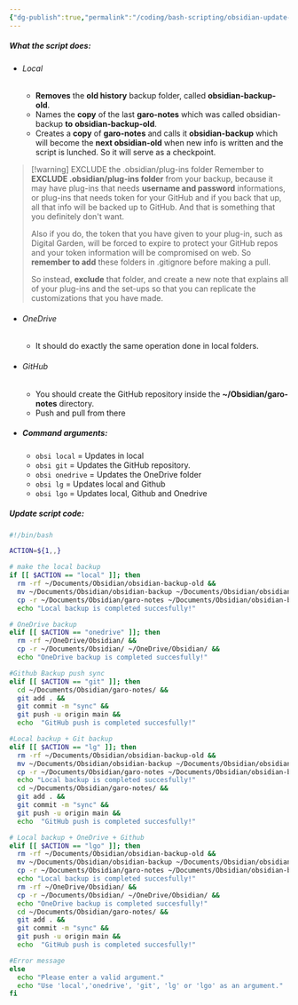```yaml
---
{"dg-publish":true,"permalink":"/coding/bash-scripting/obsidian-update-script-explained/","noteIcon":""}
---
```


##### What the script does:

- ###### Local
	- **Removes** the **old history** backup folder, called **obsidian-backup-old**.
	- Names the **copy** of the last **garo-notes** which was called obsidian-backup **to** **obsidian-backup-old**.
	- Creates a **copy** of **garo-notes** and calls it **obsidian-backup** which will become the **next obsidian-old** when new info is written and the script is lunched. So it will serve as a checkpoint.

> [!warning] EXCLUDE the .obsidian/plug-ins folder
> Remember to **EXCLUDE .obsidian/plug-ins folder** from your backup, because it may have plug-ins that needs **username and password** informations, or plug-ins that needs token for your GitHub and if you back that up, all that info will be backed up to GitHub. And that is something that you definitely don't want.
> 
> Also if you do, the token that you have given to your plug-in, such as Digital Garden, will be forced to expire to protect your GitHub repos and your token information will be compromised on web. So **remember to add** these folders in .gitignore before making a pull.
> 
> So instead, **exclude** that folder, and create a new note that explains all of your plug-ins and the set-ups so that you can replicate the customizations that you have made.

- ###### OneDrive
	- It should do exactly the same operation done in local folders.

- ###### GitHub
	- You should create the GitHub repository inside the **~/Obsidian/garo-notes** directory.
	- Push and pull from there

- ##### Command arguments:
	- `obsi local` = Updates in local
	- `obsi git` = Updates the GitHub repository.
	- `obsi onedrive` = Updates the OneDrive folder
	- `obsi lg` = Updates local and Github
	- `obsi lgo` = Updates local, Github and Onedrive
##### Update script code:

```bash
#!/bin/bash

ACTION=${1,,}

# make the local backup
if [[ $ACTION == "local" ]]; then
  rm -rf ~/Documents/Obsidian/obsidian-backup-old &&
  mv ~/Documents/Obsidian/obsidian-backup ~/Documents/Obsidian/obsidian-backup-old &&
  cp -r ~/Documents/Obsidian/garo-notes ~/Documents/Obsidian/obsidian-backup &&
  echo "Local backup is completed succesfully!"

# OneDrive backup
elif [[ $ACTION == "onedrive" ]]; then
  rm -rf ~/OneDrive/Obsidian/ &&
  cp -r ~/Documents/Obsidian/ ~/OneDrive/Obsidian/ &&
  echo "OneDrive backup is completed succesfully!"

#Github Backup push sync
elif [[ $ACTION == "git" ]]; then
  cd ~/Documents/Obsidian/garo-notes/ &&
  git add . &&
  git commit -m "sync" &&
  git push -u origin main &&
  echo  "GitHub push is completed succesfully!"

#Local backup + Git backup
elif [[ $ACTION == "lg" ]]; then
  rm -rf ~/Documents/Obsidian/obsidian-backup-old &&
  mv ~/Documents/Obsidian/obsidian-backup ~/Documents/Obsidian/obsidian-backup-old &&
  cp -r ~/Documents/Obsidian/garo-notes ~/Documents/Obsidian/obsidian-backup &&
  echo "Local backup is completed succesfully!"
  cd ~/Documents/Obsidian/garo-notes/ &&
  git add . &&
  git commit -m "sync" &&
  git push -u origin main &&
  echo  "GitHub push is completed succesfully!"

# Local backup + OneDrive + Github
elif [[ $ACTION == "lgo" ]]; then
  rm -rf ~/Documents/Obsidian/obsidian-backup-old &&
  mv ~/Documents/Obsidian/obsidian-backup ~/Documents/Obsidian/obsidian-backup-old &&
  cp -r ~/Documents/Obsidian/garo-notes ~/Documents/Obsidian/obsidian-backup &&
  echo "Local backup is completed succesfully!"
  rm -rf ~/OneDrive/Obsidian/ &&
  cp -r ~/Documents/Obsidian/ ~/OneDrive/Obsidian/ &&
  echo "OneDrive backup is completed succesfully!"
  cd ~/Documents/Obsidian/garo-notes/ &&
  git add . &&
  git commit -m "sync" &&
  git push -u origin main &&
  echo  "GitHub push is completed succesfully!"

#Error message
else
  echo "Please enter a valid argument."
  echo "Use 'local','onedrive', 'git', 'lg' or 'lgo' as an argument."
fi
```

